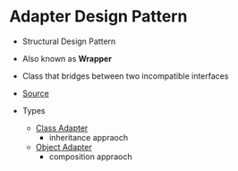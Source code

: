 # Adapter Design Pattern

- Structural Design Pattern
- Also known as **Wrapper**
- Class that bridges between two incompatible interfaces
- [Source](https://stackoverflow.com/questions/9978477/difference-between-object-adapter-pattern-and-class-adapter-pattern)

- Types
  - [Class Adapter](./class)
    - inheritance appraoch
  - [Object Adapter](./object)
    - composition appraoch
